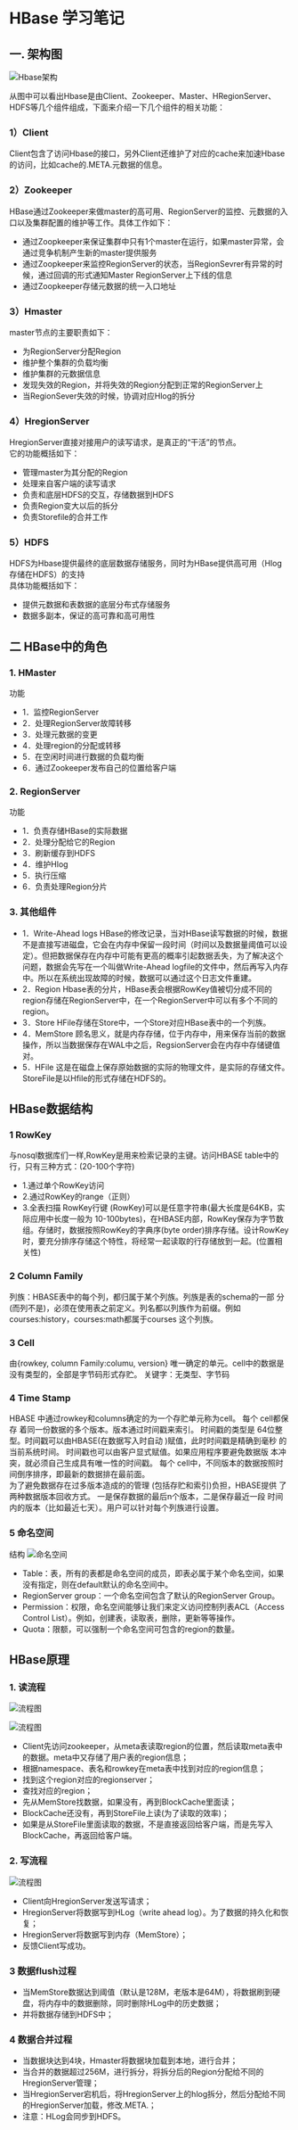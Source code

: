 
# HBase 学习笔记

## 一. 架构图
![Hbase架构](https://github.com/marxlee/Development-doc/blob/master/hbase/img/Hbase-架构1.jpg)

从图中可以看出Hbase是由Client、Zookeeper、Master、HRegionServer、HDFS等几个组件组成，下面来介绍一下几个组件的相关功能：
### 1）Client
Client包含了访问Hbase的接口，另外Client还维护了对应的cache来加速Hbase的访问，比如cache的.META.元数据的信息。

### 2）Zookeeper
HBase通过Zookeeper来做master的高可用、RegionServer的监控、元数据的入口以及集群配置的维护等工作。具体工作如下：
* 通过Zoopkeeper来保证集群中只有1个master在运行，如果master异常，会通过竞争机制产生新的master提供服务
* 通过Zoopkeeper来监控RegionServer的状态，当RegionSevrer有异常的时候，通过回调的形式通知Master RegionServer上下线的信息
* 通过Zoopkeeper存储元数据的统一入口地址

### 3）Hmaster
master节点的主要职责如下：
* 为RegionServer分配Region
* 维护整个集群的负载均衡
* 维护集群的元数据信息
* 发现失效的Region，并将失效的Region分配到正常的RegionServer上
* 当RegionSever失效的时候，协调对应Hlog的拆分

### 4）HregionServer
HregionServer直接对接用户的读写请求，是真正的“干活”的节点。  
它的功能概括如下：
* 管理master为其分配的Region
* 处理来自客户端的读写请求
* 负责和底层HDFS的交互，存储数据到HDFS
* 负责Region变大以后的拆分
* 负责Storefile的合并工作

### 5）HDFS
HDFS为Hbase提供最终的底层数据存储服务，同时为HBase提供高可用（Hlog存储在HDFS）的支持  
具体功能概括如下：
* 提供元数据和表数据的底层分布式存储服务
* 数据多副本，保证的高可靠和高可用性

## 二 HBase中的角色
### 1. HMaster
功能
* 1．监控RegionServer
* 2．处理RegionServer故障转移
* 3．处理元数据的变更
* 4．处理region的分配或转移
* 5．在空闲时间进行数据的负载均衡
* 6．通过Zookeeper发布自己的位置给客户端
### 2. RegionServer
功能
* 1．负责存储HBase的实际数据
* 2．处理分配给它的Region
* 3．刷新缓存到HDFS
* 4．维护Hlog
* 5．执行压缩
* 6．负责处理Region分片
### 3. 其他组件
* 1．Write-Ahead logs
HBase的修改记录，当对HBase读写数据的时候，数据不是直接写进磁盘，它会在内存中保留一段时间（时间以及数据量阈值可以设定）。但把数据保存在内存中可能有更高的概率引起数据丢失，为了解决这个问题，数据会先写在一个叫做Write-Ahead logfile的文件中，然后再写入内存中。所以在系统出现故障的时候，数据可以通过这个日志文件重建。
* 2．Region
Hbase表的分片，HBase表会根据RowKey值被切分成不同的region存储在RegionServer中，在一个RegionServer中可以有多个不同的region。
* 3．Store
HFile存储在Store中，一个Store对应HBase表中的一个列族。
* 4．MemStore
顾名思义，就是内存存储，位于内存中，用来保存当前的数据操作，所以当数据保存在WAL中之后，RegsionServer会在内存中存储键值对。
* 5．HFile
这是在磁盘上保存原始数据的实际的物理文件，是实际的存储文件。StoreFile是以Hfile的形式存储在HDFS的。


## HBase数据结构
### 1 RowKey
与nosql数据库们一样,RowKey是用来检索记录的主键。访问HBASE table中的行，只有三种方式：(20-100个字符)
* 1.通过单个RowKey访问
* 2.通过RowKey的range（正则）
* 3.全表扫描
RowKey行键 (RowKey)可以是任意字符串(最大长度是64KB，实际应用中长度一般为 10-100bytes)，在HBASE内部，RowKey保存为字节数组。存储时，数据按照RowKey的字典序(byte order)排序存储。设计RowKey时，要充分排序存储这个特性，将经常一起读取的行存储放到一起。(位置相关性)
### 2 Column Family
列族：HBASE表中的每个列，都归属于某个列族。列族是表的schema的一部 分(而列不是)，必须在使用表之前定义。列名都以列族作为前缀。例如 courses:history，courses:math都属于courses 这个列族。
### 3 Cell
由{rowkey, column Family:columu, version} 唯一确定的单元。cell中的数据是没有类型的，全部是字节码形式存贮。
关键字：无类型、字节码
### 4 Time Stamp
HBASE 中通过rowkey和columns确定的为一个存贮单元称为cell。
每个 cell都保存 着同一份数据的多个版本。版本通过时间戳来索引。
时间戳的类型是 64位整型。时间戳可以由HBASE(在数据写入时自动 )赋值，此时时间戳是精确到毫秒 的当前系统时间。
时间戳也可以由客户显式赋值。如果应用程序要避免数据版 本冲突，就必须自己生成具有唯一性的时间戳。
每个 cell中，不同版本的数据按照时间倒序排序，即最新的数据排在最前面。  
为了避免数据存在过多版本造成的的管理 (包括存贮和索引)负担，HBASE提供 了两种数据版本回收方式。
一是保存数据的最后n个版本，二是保存最近一段 时间内的版本（比如最近七天）。用户可以针对每个列族进行设置。  

### 5 命名空间
结构
![命名空间](https://github.com/marxlee/Development-doc/blob/master/hbase/img/Hbase命名空间.jpg)

*  Table：表，所有的表都是命名空间的成员，即表必属于某个命名空间，如果没有指定，则在default默认的命名空间中。
*  RegionServer group：一个命名空间包含了默认的RegionServer Group。
*  Permission：权限，命名空间能够让我们来定义访问控制列表ACL（Access Control List）。例如，创建表，读取表，删除，更新等等操作。
*  Quota：限额，可以强制一个命名空间可包含的region的数量。


## HBase原理
### 1. 读流程
![流程图](https://github.com/marxlee/Development-doc/blob/master/hbase/img/Hbase-读流程.jpg)


![流程图](https://github.com/marxlee/Development-doc/blob/master/hbase/img/Hbase-读数据微观流程.png)

*  Client先访问zookeeper，从meta表读取region的位置，然后读取meta表中的数据。meta中又存储了用户表的region信息；
*  根据namespace、表名和rowkey在meta表中找到对应的region信息；
*  找到这个region对应的regionserver；
*  查找对应的region；
*  先从MemStore找数据，如果没有，再到BlockCache里面读；
*  BlockCache还没有，再到StoreFile上读(为了读取的效率)；
*  如果是从StoreFile里面读取的数据，不是直接返回给客户端，而是先写入BlockCache，再返回给客户端。

### 2. 写流程
![流程图](https://github.com/marxlee/Development-doc/blob/master/hbase/img/Hbase-写流程.jpg)

*  Client向HregionServer发送写请求；
*  HregionServer将数据写到HLog（write ahead log）。为了数据的持久化和恢复；
*  HregionServer将数据写到内存（MemStore）；
*  反馈Client写成功。

### 3 数据flush过程
*  当MemStore数据达到阈值（默认是128M，老版本是64M），将数据刷到硬盘，将内存中的数据删除，同时删除HLog中的历史数据；
*  并将数据存储到HDFS中；

### 4 数据合并过程
*  当数据块达到4块，Hmaster将数据块加载到本地，进行合并；
*  当合并的数据超过256M，进行拆分，将拆分后的Region分配给不同的HregionServer管理；
*  当HregionServer宕机后，将HregionServer上的hlog拆分，然后分配给不同的HregionServer加载，修改.META.；
*  注意：HLog会同步到HDFS。







